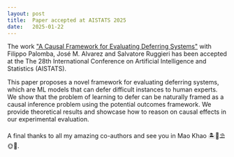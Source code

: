 ```yaml
---
layout: post
title:  Paper accepted at AISTATS 2025
date:   2025-01-22
---
```


The work ["A Causal Framework for Evaluating Deferring Systems"](https://openreview.net/forum?id=mkkFubLdNW&referrer=%5BAuthor%20Console%5D(%2Fgroup%3Fid%3Daistats.org%2FAISTATS%2F2025%2FConference%2FAuthors%23your-submissions))  with Filippo Palomba, José M. Alvarez and Salvatore Ruggieri 
has been accepted at the The 28th International Conference on Artificial Intelligence and Statistics (AISTATS).

This paper proposes a novel framework for evaluating deferring systems, which are ML models that can defer difficult instances to human experts.
We show that the problem of learning to defer can be naturally framed as a causal inference problem using the potential outcomes framework.
We provide theoretical results and showcase how to reason on causal effects in our experimental evaluation.

A final thanks to all my amazing co-authors and see you in Mao Khao 🏝️🍹⛱️🌞🌊.

